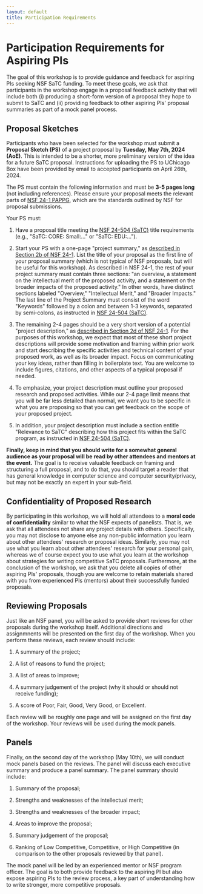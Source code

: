 ```yaml
---
layout: default
title: Participation Requirements
---
```


# Participation Requirements for Aspiring PIs

The goal of this workshop is to provide guidance and feedback for aspiring PIs seeking NSF SaTC funding. To meet these goals, we ask that participants in the workshop engage in a proposal feedback activity that will include both (i) producing a short-form version of a proposal they hope to submit to SaTC and (ii) providing feedback to other aspiring PIs' proposal summaries as part of a mock panel process.

## Proposal Sketches

Participants who have been selected for the workshop must submit a **Proposal Sketch (PS)** of a project proposal by **Tuesday, May 7th, 2024 (AoE)**. This is intended to be a shorter, more preliminary version of the idea for a future SaTC proposal. Instructions for uploading the PS to UChicago Box have been provided by email to accepted participants on April 26th, 2024.

The PS must contain the following information and must be **3-5 pages long** (not including references). Please ensure your proposal meets the relevant parts of [NSF 24-1 PAPPG](https://new.nsf.gov/policies/pappg/24-1), which are the standards outlined by NSF for proposal submissions.

Your PS must:

1. Have a proposal title meeting the [NSF 24-504 (SaTC)](https://new.nsf.gov/funding/opportunities/secure-trustworthy-cyberspace-satc/nsf24-504/solicitation) title requirements (e.g., "SaTC: CORE: Small:..." or "SaTC: EDU:...").

2. Start your PS with a one-page "project summary," as [described in Section 2b of NSF 24-1](https://new.nsf.gov/policies/pappg/24-1/ch-2-proposal-preparation#ch2D2b). List the title of your proposal as the first line of your proposal summary (which is not typical of NSF proposals, but will be useful for this workshop). As described in NSF 24-1, the rest of your project summary must contain three sections: "an overview, a statement on the intellectual merit of the proposed activity, and a statement on the broader impacts of the proposed activity." In other words, have distinct sections labeled "Overview," "Intellectual Merit," and "Broader Impacts." The last line of the Project Summary must consist of the word "Keywords" followed by a colon and between 1-3 keywords, separated by semi-colons, as instructed in [NSF 24-504 (SaTC)](https://new.nsf.gov/funding/opportunities/secure-trustworthy-cyberspace-satc/nsf24-504/solicitation).

3. The remaining 2-4 pages should be a very short version of a potential "project description," as [described in Section 2d of NSF 24-1](https://new.nsf.gov/policies/pappg/24-1/ch-2-proposal-preparation#ch2D2d). For the purposes of this workshop, we expect that most of these short project descriptions will provide some motivation and framing within prior work and start describing the specific activities and technical content of your proposed work, as well as its broader impact. Focus on communicating your key ideas, rather than filling in boilerplate text. You are welcome to include figures, citations, and other aspects of a typical proposal if needed.

4. To emphasize, your project description must outline your proposed research and proposed activities. While our 2-4 page limit means that you will be far less detailed than normal, we want you to be specific in what you are proposing so that you can get feedback on the scope of your proposed project.

5. In addition, your project description must include a section entitle "Relevance to SaTC" describing how this project fits within the SaTC program, as instructed in [NSF 24-504 (SaTC)](https://new.nsf.gov/funding/opportunities/secure-trustworthy-cyberspace-satc/nsf24-504/solicitation).

**Finally, keep in mind that you should write for a somewhat general audience as your proposal will be read by other attendees and mentors at the event.** The goal is to receive valuable feedback on framing and structuring a full proposal, and to do that, you should target a reader that has general knowledge in computer science and computer security/privacy, but may not be exactly an expert in your sub-field.

## Confidentiality of Proposed Research

By participating in this workshop, we will hold all attendees to a **moral code of confidentiality** similar to what the NSF expects of panelists. That is, we ask that all attendees not share any project details with others. Specifically, you may not disclose to anyone else any non-public information you learn about other attendees' research or proposal ideas. Similarly, you may not use what you learn about other attendees' research for your personal gain, whereas we of course expect you to use what you learn at the workshop about strategies for writing competitive SaTC proposals. Furthermore, at the conclusion of the workshop, we ask that you delete all copies of other aspiring PIs' proposals, though you are welcome to retain materials shared with you from experienced PIs (mentors) about their successfully funded proposals.

## Reviewing Proposals

Just like an NSF panel, you will be asked to provide short reviews for other proposals during the workshop itself. Additional directions and assignmnents will be presented on the first day of the workshop. When you perform these reviews, each review should include:

1. A summary of the project;

2. A list of reasons to fund the project;

3. A list of areas to improve;

4. A summary judgement of the project (why it should or should not receive funding);

5. A score of Poor, Fair, Good, Very Good, or Excellent.

Each review will be roughly one page and will be assigned on the first day of the workshop. Your reviews will be used during the mock panels.

## Panels

Finally, on the second day of the workshop (May 10th), we will conduct mock panels based on the reviews. The panel will discuss each executive summary and produce a panel summary. The panel summary should include:

1. Summary of the proposal;

2. Strengths and weaknesses of the intellectual merit;

3. Strengths and weaknesses of the broader impact;

4. Areas to improve the proposal;

5. Summary judgement of the proposal;

6. Ranking of Low Competitive, Competitive, or High Competitive (in comparison to the other proposals reviewed by that panel).

The mock panel will be led by an experienced mentor or NSF program officer. The goal is to both provide feedback to the aspiring PI but also expose aspiring PIs to the review process, a key part of understanding how to write stronger, more competitive proposals.
